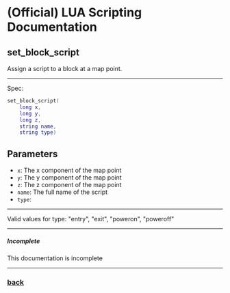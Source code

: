 
# (Official) LUA Scripting Documentation

## set_block_script

Assign a script to a block at a map point.

___

Spec:

```lua
set_block_script(
	long x,
	long y,
	long z,
	string name,
	string type)
```

## Parameters

- `x`: The x component of the map point
- `y`: The y component of the map point
- `z`: The z component of the map point
- `name`: The full name of the script
- `type`: 

___

Valid values for type:
"entry", "exit", "poweron", "poweroff"

___

##### Incomplete

This documentation is incomplete

___

### [back](../blocks)
